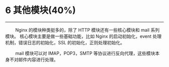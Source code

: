 # 6 其他模块(40%)
***

&emsp;&emsp;
Nginx 的模块种类挺多的，除了 HTTP 模块还有一些核心模块和 mail 系列模块。
核心模块主要是做一些基础功能，比如 Nginx 的启动初始化，event 处理机制，错误日志的初始化，SSL 的初始化，正则处理初始化。

&emsp;&emsp;
mail 模块可以对 IMAP，POP3，SMTP 等协议进行反向代理，这些模块本身不对邮件内容进行处理。